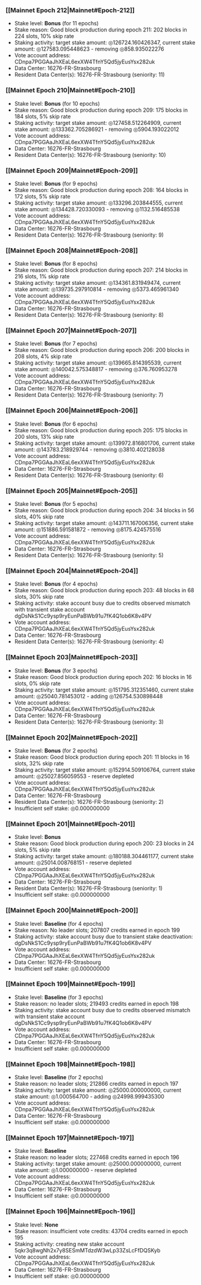 ### [[Mainnet Epoch 212|Mainnet#Epoch-212]]
* Stake level: **Bonus** (for 11 epochs)
* Stake reason: Good block production during epoch 211: 202 blocks in 224 slots, 10% skip rate
* Staking activity: target stake amount: ◎126724.160426347, current stake amount: ◎127583.095448623 - removing ◎858.935022276
* Vote account address: CDnpa7PGGAaJhXEaL6exXW4TfnY5Qd5jyEusYsx282uk
* Data Center: 16276-FR-Strasbourg
* Resident Data Center(s): 16276-FR-Strasbourg (seniority: 11)
### [[Mainnet Epoch 210|Mainnet#Epoch-210]]
* Stake level: **Bonus** (for 10 epochs)
* Stake reason: Good block production during epoch 209: 175 blocks in 184 slots, 5% skip rate
* Staking activity: target stake amount: ◎127458.512264909, current stake amount: ◎133362.705286921 - removing ◎5904.193022012
* Vote account address: CDnpa7PGGAaJhXEaL6exXW4TfnY5Qd5jyEusYsx282uk
* Data Center: 16276-FR-Strasbourg
* Resident Data Center(s): 16276-FR-Strasbourg (seniority: 10)
### [[Mainnet Epoch 209|Mainnet#Epoch-209]]
* Stake level: **Bonus** (for 9 epochs)
* Stake reason: Good block production during epoch 208: 164 blocks in 172 slots, 5% skip rate
* Staking activity: target stake amount: ◎133296.203844555, current stake amount: ◎134428.720330093 - removing ◎1132.516485538
* Vote account address: CDnpa7PGGAaJhXEaL6exXW4TfnY5Qd5jyEusYsx282uk
* Data Center: 16276-FR-Strasbourg
* Resident Data Center(s): 16276-FR-Strasbourg (seniority: 9)
### [[Mainnet Epoch 208|Mainnet#Epoch-208]]
* Stake level: **Bonus** (for 8 epochs)
* Stake reason: Good block production during epoch 207: 214 blocks in 216 slots, 1% skip rate
* Staking activity: target stake amount: ◎134361.831949474, current stake amount: ◎139735.297910814 - removing ◎5373.465961340
* Vote account address: CDnpa7PGGAaJhXEaL6exXW4TfnY5Qd5jyEusYsx282uk
* Data Center: 16276-FR-Strasbourg
* Resident Data Center(s): 16276-FR-Strasbourg (seniority: 8)
### [[Mainnet Epoch 207|Mainnet#Epoch-207]]
* Stake level: **Bonus** (for 7 epochs)
* Stake reason: Good block production during epoch 206: 200 blocks in 208 slots, 4% skip rate
* Staking activity: target stake amount: ◎139665.814395539, current stake amount: ◎140042.575348817 - removing ◎376.760953278
* Vote account address: CDnpa7PGGAaJhXEaL6exXW4TfnY5Qd5jyEusYsx282uk
* Data Center: 16276-FR-Strasbourg
* Resident Data Center(s): 16276-FR-Strasbourg (seniority: 7)
### [[Mainnet Epoch 206|Mainnet#Epoch-206]]
* Stake level: **Bonus** (for 6 epochs)
* Stake reason: Good block production during epoch 205: 175 blocks in 200 slots, 13% skip rate
* Staking activity: target stake amount: ◎139972.816801706, current stake amount: ◎143783.218929744 - removing ◎3810.402128038
* Vote account address: CDnpa7PGGAaJhXEaL6exXW4TfnY5Qd5jyEusYsx282uk
* Data Center: 16276-FR-Strasbourg
* Resident Data Center(s): 16276-FR-Strasbourg (seniority: 6)
### [[Mainnet Epoch 205|Mainnet#Epoch-205]]
* Stake level: **Bonus** (for 5 epochs)
* Stake reason: Good block production during epoch 204: 34 blocks in 56 slots, 40% skip rate
* Staking activity: target stake amount: ◎143711.167006356, current stake amount: ◎151886.591581872 - removing ◎8175.424575516
* Vote account address: CDnpa7PGGAaJhXEaL6exXW4TfnY5Qd5jyEusYsx282uk
* Data Center: 16276-FR-Strasbourg
* Resident Data Center(s): 16276-FR-Strasbourg (seniority: 5)
### [[Mainnet Epoch 204|Mainnet#Epoch-204]]
* Stake level: **Bonus** (for 4 epochs)
* Stake reason: Good block production during epoch 203: 48 blocks in 68 slots, 30% skip rate
* Staking activity: stake account busy due to credits observed mismatch with transient stake account dgDsNkS1Cc9ysp9ryEunPaBWb91u7fK4Q1ob6K8v4PV
* Vote account address: CDnpa7PGGAaJhXEaL6exXW4TfnY5Qd5jyEusYsx282uk
* Data Center: 16276-FR-Strasbourg
* Resident Data Center(s): 16276-FR-Strasbourg (seniority: 4)
### [[Mainnet Epoch 203|Mainnet#Epoch-203]]
* Stake level: **Bonus** (for 3 epochs)
* Stake reason: Good block production during epoch 202: 16 blocks in 16 slots, 0% skip rate
* Staking activity: target stake amount: ◎151795.312351460, current stake amount: ◎25040.781453012 - adding ◎126754.530898448
* Vote account address: CDnpa7PGGAaJhXEaL6exXW4TfnY5Qd5jyEusYsx282uk
* Data Center: 16276-FR-Strasbourg
* Resident Data Center(s): 16276-FR-Strasbourg (seniority: 3)
### [[Mainnet Epoch 202|Mainnet#Epoch-202]]
* Stake level: **Bonus** (for 2 epochs)
* Stake reason: Good block production during epoch 201: 11 blocks in 16 slots, 32% skip rate
* Staking activity: target stake amount: ◎152914.509106764, current stake amount: ◎25027.856059553 - reserve depleted
* Vote account address: CDnpa7PGGAaJhXEaL6exXW4TfnY5Qd5jyEusYsx282uk
* Data Center: 16276-FR-Strasbourg
* Resident Data Center(s): 16276-FR-Strasbourg (seniority: 2)
* Insufficient self stake: ◎0.000000000
### [[Mainnet Epoch 201|Mainnet#Epoch-201]]
* Stake level: **Bonus**
* Stake reason: Good block production during epoch 200: 23 blocks in 24 slots, 5% skip rate
* Staking activity: target stake amount: ◎180188.304461177, current stake amount: ◎25014.008768151 - reserve depleted
* Vote account address: CDnpa7PGGAaJhXEaL6exXW4TfnY5Qd5jyEusYsx282uk
* Data Center: 16276-FR-Strasbourg
* Resident Data Center(s): 16276-FR-Strasbourg (seniority: 1)
* Insufficient self stake: ◎0.000000000
### [[Mainnet Epoch 200|Mainnet#Epoch-200]]
* Stake level: **Baseline** (for 4 epochs)
* Stake reason: No leader slots; 207807 credits earned in epoch 199
* Staking activity: stake account busy due to transient stake deactivation: dgDsNkS1Cc9ysp9ryEunPaBWb91u7fK4Q1ob6K8v4PV
* Vote account address: CDnpa7PGGAaJhXEaL6exXW4TfnY5Qd5jyEusYsx282uk
* Data Center: 16276-FR-Strasbourg
* Insufficient self stake: ◎0.000000000
### [[Mainnet Epoch 199|Mainnet#Epoch-199]]
* Stake level: **Baseline** (for 3 epochs)
* Stake reason: no leader slots; 219493 credits earned in epoch 198
* Staking activity: stake account busy due to credits observed mismatch with transient stake account dgDsNkS1Cc9ysp9ryEunPaBWb91u7fK4Q1ob6K8v4PV
* Vote account address: CDnpa7PGGAaJhXEaL6exXW4TfnY5Qd5jyEusYsx282uk
* Data Center: 16276-FR-Strasbourg
* Insufficient self stake: ◎0.000000000
### [[Mainnet Epoch 198|Mainnet#Epoch-198]]
* Stake level: **Baseline** (for 2 epochs)
* Stake reason: no leader slots; 212866 credits earned in epoch 197
* Staking activity: target stake amount: ◎25000.000000000, current stake amount: ◎1.000564700 - adding ◎24998.999435300
* Vote account address: CDnpa7PGGAaJhXEaL6exXW4TfnY5Qd5jyEusYsx282uk
* Data Center: 16276-FR-Strasbourg
* Insufficient self stake: ◎0.000000000
### [[Mainnet Epoch 197|Mainnet#Epoch-197]]
* Stake level: **Baseline**
* Stake reason: no leader slots; 227468 credits earned in epoch 196
* Staking activity: target stake amount: ◎25000.000000000, current stake amount: ◎1.000000000 - reserve depleted
* Vote account address: CDnpa7PGGAaJhXEaL6exXW4TfnY5Qd5jyEusYsx282uk
* Data Center: 16276-FR-Strasbourg
* Insufficient self stake: ◎0.000000000
### [[Mainnet Epoch 196|Mainnet#Epoch-196]]
* Stake level: **None**
* Stake reason: insufficient vote credits: 43704 credits earned in epoch 195
* Staking activity: creating new stake account 5qkr3q8wgNh2x7y8SESmMTdzdW3wLp33ZsLcFfDQSKyb
* Vote account address: CDnpa7PGGAaJhXEaL6exXW4TfnY5Qd5jyEusYsx282uk
* Data Center: 16276-FR-Strasbourg
* Insufficient self stake: ◎0.000000000